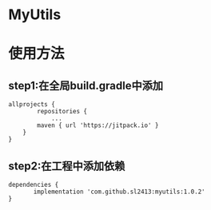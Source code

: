 # MyUtils
# 使用方法
## step1:在全局build.gradle中添加
```
allprojects {
		repositories {
			...
		maven { url 'https://jitpack.io' }
	}
}
```

## step2:在工程中添加依赖
```
dependencies {
	   implementation 'com.github.sl2413:myutils:1.0.2'
}
```
